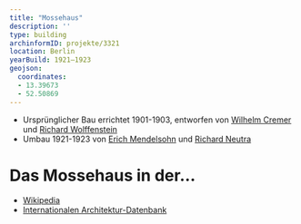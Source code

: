 ```yaml
---
title: "Mossehaus"
description: ''
type: building
archinformID: projekte/3321
location: Berlin
yearBuild: 1921–1923
geojson:
  coordinates:
  - 13.39673
  - 52.50869
---
```


* Ursprünglicher Bau errichtet 1901-1903, entworfen von [Wilhelm Cremer](https://de.wikipedia.org/wiki/Wilhelm_Cremer_(Architekt)) und [Richard Wolffenstein](https://de.wikipedia.org/wiki/Richard_Wolffenstein_(Architekt))
* Umbau 1921-1923 von [Erich Mendelsohn](/tags/Erich-Mendelsohn) und [Richard Neutra](/tags/Richard-Neutra)

# Das Mossehaus in der...
* [Wikipedia](https://de.wikipedia.org/wiki/Mossehaus)
* [Internationalen Architektur-Datenbank](https://deu.archinform.net/projekte/3321.htm)
